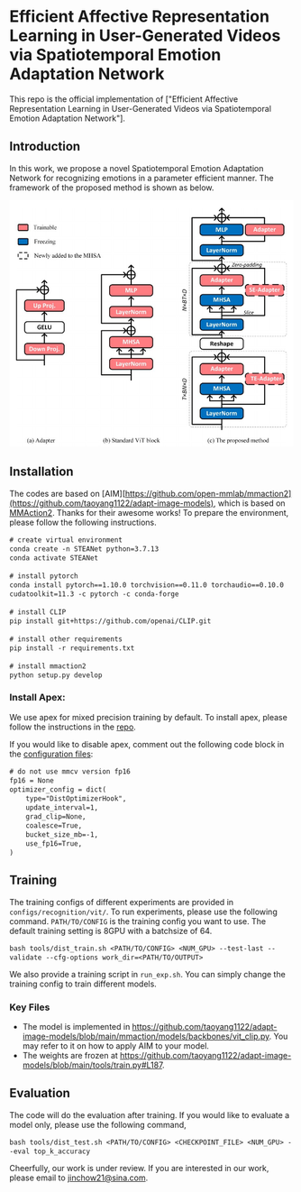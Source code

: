 # Efficient Affective Representation Learning in User-Generated Videos via Spatiotemporal Emotion Adaptation Network

This repo is the official implementation of ["Efficient Affective Representation Learning in User-Generated Videos via Spatiotemporal Emotion Adaptation Network"].

## Introduction

In this work, we propose a novel Spatiotemporal Emotion Adaptation Network for recognizing emotions in a parameter efficient manner. The framework of the proposed method is shown as below.

<p><img src="figure/pipeline.jpg" width="800" /></p>


## Installation

The codes are based on [AIM][https://github.com/open-mmlab/mmaction2](https://github.com/taoyang1122/adapt-image-models), which is based on [MMAction2](https://github.com/open-mmlab/mmaction2). Thanks for their awesome works! To prepare the environment, please follow the following instructions.
```shell
# create virtual environment
conda create -n STEANet python=3.7.13
conda activate STEANet

# install pytorch
conda install pytorch==1.10.0 torchvision==0.11.0 torchaudio==0.10.0 cudatoolkit=11.3 -c pytorch -c conda-forge

# install CLIP
pip install git+https://github.com/openai/CLIP.git

# install other requirements
pip install -r requirements.txt

# install mmaction2
python setup.py develop
```
### Install Apex:
We use apex for mixed precision training by default. To install apex, please follow the instructions in the [repo](https://github.com/NVIDIA/apex).

If you would like to disable apex, comment out the following code block in the [configuration files](configs/recognition/vit/):
```
# do not use mmcv version fp16
fp16 = None
optimizer_config = dict(
    type="DistOptimizerHook",
    update_interval=1,
    grad_clip=None,
    coalesce=True,
    bucket_size_mb=-1,
    use_fp16=True,
)
```

## Training
The training configs of different experiments are provided in `configs/recognition/vit/`. To run experiments, please use the following command. `PATH/TO/CONFIG` is the training config you want to use. The default training setting is 8GPU with a batchsize of 64.
```shell
bash tools/dist_train.sh <PATH/TO/CONFIG> <NUM_GPU> --test-last --validate --cfg-options work_dir=<PATH/TO/OUTPUT>
```
We also provide a training script in `run_exp.sh`. You can simply change the training config to train different models.

### Key Files
- The model is implemented in https://github.com/taoyang1122/adapt-image-models/blob/main/mmaction/models/backbones/vit_clip.py. You may refer to it on how to apply AIM to your model.
- The weights are frozen at https://github.com/taoyang1122/adapt-image-models/blob/main/tools/train.py#L187.

## Evaluation
The code will do the evaluation after training. If you would like to evaluate a model only, please use the following command,
```shell
bash tools/dist_test.sh <PATH/TO/CONFIG> <CHECKPOINT_FILE> <NUM_GPU> --eval top_k_accuracy
```

Cheerfully, our work is under review. If you are interested in our work, please email to [jinchow21@sina.com](jinchow21@sina.com).


